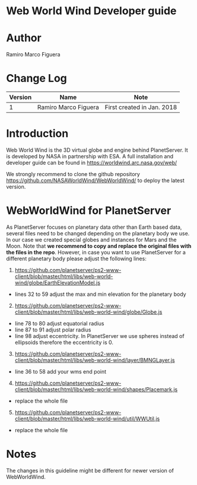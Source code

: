 # Web World Wind Developer guide

# Author
Ramiro Marco Figuera

# Change Log

|Version|Name|Note|
|---|---|---|
|1|Ramiro Marco Figuera|First created in Jan. 2018|

# Introduction

Web World Wind is the 3D virtual globe and engine behind PlanetServer. It is developed by NASA in partnership with ESA. A full installation and developer guide can be found in https://worldwind.arc.nasa.gov/web/

We strongly recommend to clone the github repository https://github.com/NASAWorldWind/WebWorldWind/ to deploy the latest version.

# WebWorldWind for PlanetServer

As PlanetServer focuses on planetary data other than Earth based data, several files need to be changed depending on the planetary body we use. In our case we created special globes and instances for Mars and the Moon. Note that **we recommend to copy and replace the original files with the files in the repo**. However, in case you want to use PlanetServer for a different planetary body please adjust the following lines:

1. https://github.com/planetserver/ps2-www-client/blob/master/html/libs/web-world-wind/globe/EarthElevationModel.js
  * lines 32 to 59 adjust the max and min elevation for the planetary body
2. https://github.com/planetserver/ps2-www-client/blob/master/html/libs/web-world-wind/globe/Globe.js
  * line 78 to 80 adjust equatorial radius
  * line 87 to 91 adjust polar radius
  * line 98 adjust eccentricity. In PlanetServer we use spheres instead of ellipsoids therefore the eccentricity is 0.
3. https://github.com/planetserver/ps2-www-client/blob/master/html/libs/web-world-wind/layer/BMNGLayer.js
  * line 36 to 58 add your wms end point
4. https://github.com/planetserver/ps2-www-client/blob/master/html/libs/web-world-wind/shapes/Placemark.js
  * replace the whole file
5. https://github.com/planetserver/ps2-www-client/blob/master/html/libs/web-world-wind/util/WWUtil.js
  * replace the whole file

# Notes

The changes in this guideline might be different for newer version of WebWorldWind.
